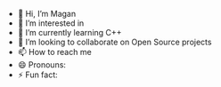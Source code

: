 - 👋 Hi, I’m Magan
- 👀 I’m interested in 
- 🌱 I’m currently learning C++
- 💞️ I’m looking to collaborate on Open Source projects
- 📫 How to reach me
- 😄 Pronouns:
- ⚡ Fun fact:
